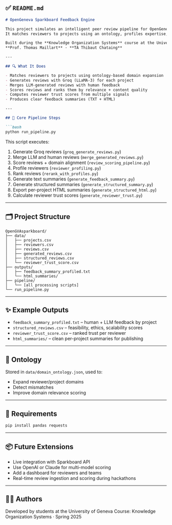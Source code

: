 ## ✅ `README.md`

````md
# OpenGeneva Sparkboard Feedback Engine

This project simulates an intelligent peer review pipeline for OpenGeneva Sparkboard hackathons.  
It matches reviewers to projects using an ontology, profiles expertise, scores reviews using Groq's LLM, and generates structured feedback with reviewer trust scores.

Built during the **Knowledge Organization Systems** course at the University of Geneva, 2025  
**Prof. Thomas Maillart** · **TA Thibaut Chataing**

---

## 🔍 What It Does

- Matches reviewers to projects using ontology-based domain expansion
- Generates reviews with Groq (LLaMA-3) for each project
- Merges LLM-generated reviews with human feedback
- Scores reviews and ranks them by relevance + content quality
- Computes reviewer trust scores from multiple signals
- Produces clear feedback summaries (TXT + HTML)

---

## 🧠 Core Pipeline Steps

```bash
python run_pipeline.py
````

This script executes:

1. Generate Groq reviews (`groq_generate_reviews.py`)
2. Merge LLM and human reviews (`merge_generated_reviews.py`)
3. Score reviews + domain alignment (`review_scoring_pipeline.py`)
4. Profile reviewers (`reviewer_profiling.py`)
5. Rank reviews (`rerank_with_profiles.py`)
6. Generate text summaries (`generate_feedback_summary.py`)
7. Generate structured summaries (`generate_structured_summary.py`)
8. Export per-project HTML summaries (`generate_structured_html.py`)
9. Calculate reviewer trust scores (`generate_reviewer_trust.py`)

---

## 🗂 Project Structure

```
OpenGVAsparkboard/
├── data/
│   ├── projects.csv
│   ├── reviewers.csv
│   ├── reviews.csv
│   ├── generated_reviews.csv
│   ├── structured_reviews.csv
│   └── reviewer_trust_score.csv
├── outputs/
│   ├── feedback_summary_profiled.txt
│   └── html_summaries/
├── pipeline/
│   └── [all processing scripts]
└── run_pipeline.py
```

---

## ✨ Example Outputs

* `feedback_summary_profiled.txt` – human + LLM feedback by project
* `structured_reviews.csv` – feasibility, ethics, scalability scores
* `reviewer_trust_score.csv` – ranked trust per reviewer
* `html_summaries/` – clean per-project summaries for publishing

---

## 🧪 Ontology

Stored in `data/domain_ontology.json`, used to:

* Expand reviewer/project domains
* Detect mismatches
* Improve domain relevance scoring

---

## 🧰 Requirements

```bash
pip install pandas requests
```

---

## 📦 Future Extensions

* Live integration with Sparkboard API
* Use OpenAI or Claude for multi-model scoring
* Add a dashboard for reviewers and teams
* Real-time review ingestion and scoring during hackathons

---

## 🧑‍💻 Authors

Developed by students at the University of Geneva
Course: Knowledge Organization Systems · Spring 2025
